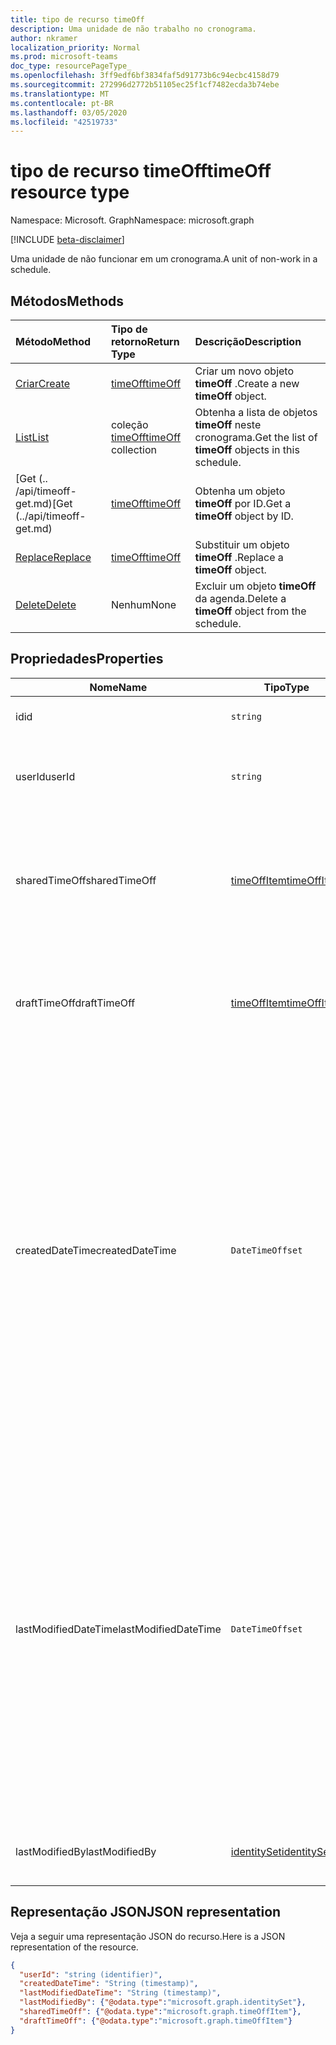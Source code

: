 ```yaml
---
title: tipo de recurso timeOff
description: Uma unidade de não trabalho no cronograma.
author: nkramer
localization_priority: Normal
ms.prod: microsoft-teams
doc_type: resourcePageType_
ms.openlocfilehash: 3ff9edf6bf3834faf5d91773b6c94ecbc4158d79
ms.sourcegitcommit: 272996d2772b51105ec25f1cf7482ecda3b74ebe
ms.translationtype: MT
ms.contentlocale: pt-BR
ms.lasthandoff: 03/05/2020
ms.locfileid: "42519733"
---
```

# <a name="timeoff-resource-type"></a><span data-ttu-id="b9243-103">tipo de recurso timeOff</span><span class="sxs-lookup"><span data-stu-id="b9243-103">timeOff resource type</span></span>

<span data-ttu-id="b9243-104">Namespace: Microsoft. Graph</span><span class="sxs-lookup"><span data-stu-id="b9243-104">Namespace: microsoft.graph</span></span>

[!INCLUDE [beta-disclaimer](../../includes/beta-disclaimer.md)]

<span data-ttu-id="b9243-105">Uma unidade de não funcionar em um cronograma.</span><span class="sxs-lookup"><span data-stu-id="b9243-105">A unit of non-work in a schedule.</span></span>

## <a name="methods"></a><span data-ttu-id="b9243-106">Métodos</span><span class="sxs-lookup"><span data-stu-id="b9243-106">Methods</span></span>

| <span data-ttu-id="b9243-107">Método</span><span class="sxs-lookup"><span data-stu-id="b9243-107">Method</span></span>       | <span data-ttu-id="b9243-108">Tipo de retorno</span><span class="sxs-lookup"><span data-stu-id="b9243-108">Return Type</span></span>  |<span data-ttu-id="b9243-109">Descrição</span><span class="sxs-lookup"><span data-stu-id="b9243-109">Description</span></span>|
|:---------------|:--------|:----------|
|[<span data-ttu-id="b9243-110">Criar</span><span class="sxs-lookup"><span data-stu-id="b9243-110">Create</span></span>](../api/schedule-post-timesoff.md) | [<span data-ttu-id="b9243-111">timeOff</span><span class="sxs-lookup"><span data-stu-id="b9243-111">timeOff</span></span>](timeoff.md) | <span data-ttu-id="b9243-112">Criar um novo objeto **timeOff** .</span><span class="sxs-lookup"><span data-stu-id="b9243-112">Create a new **timeOff** object.</span></span>|
|[<span data-ttu-id="b9243-113">List</span><span class="sxs-lookup"><span data-stu-id="b9243-113">List</span></span>](../api/schedule-list-timesoff.md) | <span data-ttu-id="b9243-114">coleção [timeOff](timeoff.md)</span><span class="sxs-lookup"><span data-stu-id="b9243-114">[timeOff](timeoff.md) collection</span></span> | <span data-ttu-id="b9243-115">Obtenha a lista de objetos **timeOff** neste cronograma.</span><span class="sxs-lookup"><span data-stu-id="b9243-115">Get the list of **timeOff** objects in this schedule.</span></span>|
|<span data-ttu-id="b9243-116">[Get (.. /api/timeoff-get.md)</span><span class="sxs-lookup"><span data-stu-id="b9243-116">[Get (../api/timeoff-get.md)</span></span> | [<span data-ttu-id="b9243-117">timeOff</span><span class="sxs-lookup"><span data-stu-id="b9243-117">timeOff</span></span>](timeoff.md) | <span data-ttu-id="b9243-118">Obtenha um objeto **timeOff** por ID.</span><span class="sxs-lookup"><span data-stu-id="b9243-118">Get a **timeOff** object by ID.</span></span>|
|[<span data-ttu-id="b9243-119">Replace</span><span class="sxs-lookup"><span data-stu-id="b9243-119">Replace</span></span>](../api/timeoff-put.md) | [<span data-ttu-id="b9243-120">timeOff</span><span class="sxs-lookup"><span data-stu-id="b9243-120">timeOff</span></span>](timeoff.md) | <span data-ttu-id="b9243-121">Substituir um objeto **timeOff** .</span><span class="sxs-lookup"><span data-stu-id="b9243-121">Replace a **timeOff** object.</span></span>|
|[<span data-ttu-id="b9243-122">Delete</span><span class="sxs-lookup"><span data-stu-id="b9243-122">Delete</span></span>](../api/timeoff-delete.md) | <span data-ttu-id="b9243-123">Nenhum</span><span class="sxs-lookup"><span data-stu-id="b9243-123">None</span></span> | <span data-ttu-id="b9243-124">Excluir um objeto **timeOff** da agenda.</span><span class="sxs-lookup"><span data-stu-id="b9243-124">Delete a **timeOff** object from the schedule.</span></span>|

## <a name="properties"></a><span data-ttu-id="b9243-125">Propriedades</span><span class="sxs-lookup"><span data-stu-id="b9243-125">Properties</span></span>
|<span data-ttu-id="b9243-126">Nome</span><span class="sxs-lookup"><span data-stu-id="b9243-126">Name</span></span>          |<span data-ttu-id="b9243-127">Tipo</span><span class="sxs-lookup"><span data-stu-id="b9243-127">Type</span></span>           |<span data-ttu-id="b9243-128">Descrição</span><span class="sxs-lookup"><span data-stu-id="b9243-128">Description</span></span>                                                                                                                                      |
|--------------|---------------|-------------------------------------------------------------------------------------------------------------------------------------------------|
| <span data-ttu-id="b9243-129">id</span><span class="sxs-lookup"><span data-stu-id="b9243-129">id</span></span>            |`string`      |<span data-ttu-id="b9243-130">A ID da tarefa `timeOff`.</span><span class="sxs-lookup"><span data-stu-id="b9243-130">ID of the `timeOff`.</span></span>|
| <span data-ttu-id="b9243-131">userId</span><span class="sxs-lookup"><span data-stu-id="b9243-131">userId</span></span>            |`string`      |<span data-ttu-id="b9243-132">ID do usuário atribuído ao `timeOff`.</span><span class="sxs-lookup"><span data-stu-id="b9243-132">ID of the user assigned to the `timeOff`.</span></span> <span data-ttu-id="b9243-133">Obrigatório.</span><span class="sxs-lookup"><span data-stu-id="b9243-133">Required.</span></span>|
| <span data-ttu-id="b9243-134">sharedTimeOff</span><span class="sxs-lookup"><span data-stu-id="b9243-134">sharedTimeOff</span></span>     | [<span data-ttu-id="b9243-135">timeOffItem</span><span class="sxs-lookup"><span data-stu-id="b9243-135">timeOffItem</span></span>](timeoffitem.md)  |<span data-ttu-id="b9243-136">A versão compartilhada desse `timeOff` é visível por funcionários e gerentes.</span><span class="sxs-lookup"><span data-stu-id="b9243-136">The shared version of this `timeOff` that is viewable by both employees and managers.</span></span> <span data-ttu-id="b9243-137">Obrigatório.</span><span class="sxs-lookup"><span data-stu-id="b9243-137">Required.</span></span>|
| <span data-ttu-id="b9243-138">draftTimeOff</span><span class="sxs-lookup"><span data-stu-id="b9243-138">draftTimeOff</span></span>      | [<span data-ttu-id="b9243-139">timeOffItem</span><span class="sxs-lookup"><span data-stu-id="b9243-139">timeOffItem</span></span>](timeoffitem.md)        |<span data-ttu-id="b9243-140">A versão de rascunho desse `timeOff` documento que é visível por gerentes.</span><span class="sxs-lookup"><span data-stu-id="b9243-140">The draft version of this `timeOff` that is viewable by managers.</span></span> <span data-ttu-id="b9243-141">Obrigatório.</span><span class="sxs-lookup"><span data-stu-id="b9243-141">Required.</span></span>|
| <span data-ttu-id="b9243-142">createdDateTime</span><span class="sxs-lookup"><span data-stu-id="b9243-142">createdDateTime</span></span>       |`DateTimeOffset`        |<span data-ttu-id="b9243-143">O carimbo de data/hora `timeOff` em que foi criado pela primeira vez.</span><span class="sxs-lookup"><span data-stu-id="b9243-143">The time stamp at which this `timeOff` was first created.</span></span> <span data-ttu-id="b9243-144">O tipo Timestamp representa informações de data e hora usando o formato ISO 8601 e está sempre no horário UTC.</span><span class="sxs-lookup"><span data-stu-id="b9243-144">The Timestamp type represents date and time information using ISO 8601 format and is always in UTC time.</span></span> <span data-ttu-id="b9243-145">Por exemplo, meia-noite em UTC no dia 1º de janeiro de 2014 teria esta aparência: '2014-01-01T00:00:00Z'.</span><span class="sxs-lookup"><span data-stu-id="b9243-145">For example, midnight UTC on Jan 1, 2014 would look like this: '2014-01-01T00:00:00Z'.</span></span> |
| <span data-ttu-id="b9243-146">lastModifiedDateTime</span><span class="sxs-lookup"><span data-stu-id="b9243-146">lastModifiedDateTime</span></span>      |`DateTimeOffset`        |<span data-ttu-id="b9243-147">O carimbo de data/hora `timeOff` em que foi atualizado pela última vez.</span><span class="sxs-lookup"><span data-stu-id="b9243-147">The time stamp at which this `timeOff` was last updated.</span></span> <span data-ttu-id="b9243-148">O tipo Timestamp representa informações de data e hora usando o formato ISO 8601 e está sempre no horário UTC.</span><span class="sxs-lookup"><span data-stu-id="b9243-148">The Timestamp type represents date and time information using ISO 8601 format and is always in UTC time.</span></span> <span data-ttu-id="b9243-149">Por exemplo, meia-noite em UTC no dia 1º de janeiro de 2014 teria esta aparência: '2014-01-01T00:00:00Z'.</span><span class="sxs-lookup"><span data-stu-id="b9243-149">For example, midnight UTC on Jan 1, 2014 would look like this: '2014-01-01T00:00:00Z'.</span></span> |
| <span data-ttu-id="b9243-150">lastModifiedBy</span><span class="sxs-lookup"><span data-stu-id="b9243-150">lastModifiedBy</span></span>        | [<span data-ttu-id="b9243-151">identitySet</span><span class="sxs-lookup"><span data-stu-id="b9243-151">identitySet</span></span>](identityset.md)        |<span data-ttu-id="b9243-152">A identidade da última atualização `timeOff`.</span><span class="sxs-lookup"><span data-stu-id="b9243-152">The identity that last updated this `timeOff`.</span></span> |

## <a name="json-representation"></a><span data-ttu-id="b9243-153">Representação JSON</span><span class="sxs-lookup"><span data-stu-id="b9243-153">JSON representation</span></span>

<span data-ttu-id="b9243-154">Veja a seguir uma representação JSON do recurso.</span><span class="sxs-lookup"><span data-stu-id="b9243-154">Here is a JSON representation of the resource.</span></span>

<!-- {
  "blockType": "resource",
  "keyProperty": "id",
  "@odata.type": "microsoft.graph.timeOff",
   "baseType":"microsoft.graph.changeTrackedEntity"
}-->

```json
{
  "userId": "string (identifier)",
  "createdDateTime": "String (timestamp)",
  "lastModifiedDateTime": "String (timestamp)",
  "lastModifiedBy": {"@odata.type":"microsoft.graph.identitySet"},
  "sharedTimeOff": {"@odata.type":"microsoft.graph.timeOffItem"},
  "draftTimeOff": {"@odata.type":"microsoft.graph.timeOffItem"}
}
```


<!-- uuid: 8fcb5dbc-d5aa-4681-8e31-b001d5168d79
2015-10-25 14:57:30 UTC -->
<!--
{
  "type": "#page.annotation",
  "description": "timeOff resource",
  "keywords": "",
  "section": "documentation",
  "tocPath": "",
  "suppressions": []
}
-->
